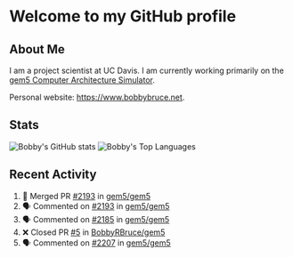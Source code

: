# Welcome to my GitHub profile

## About Me

I am a project scientist at UC Davis. I am currently working primarily on the [gem5 Computer Architecture Simulator](https://github.com/gem5).

Personal website: <https://www.bobbybruce.net>.

## Stats

![Bobby's GitHub stats](https://github-readme-stats.vercel.app/api?username=bobbyrbruce&show_icons=true&theme=responsive&include_all_commits=true&count_private=true&show=reviews&disable_animations=true)
![Bobby's Top Languages ](https://github-readme-stats.vercel.app/api/top-langs/?username=bobbyrbruce&layout=compact&theme=responsive&count_private=true&langs_count=10&disable_animations=true)

## Recent Activity

<!--START_SECTION:activity-->
1. 🎉 Merged PR [#2193](https://github.com/gem5/gem5/pull/2193) in [gem5/gem5](https://github.com/gem5/gem5)
2. 🗣 Commented on [#2193](https://github.com/gem5/gem5/pull/2193#issuecomment-2840150706) in [gem5/gem5](https://github.com/gem5/gem5)
3. 🗣 Commented on [#2185](https://github.com/gem5/gem5/issues/2185#issuecomment-2839591847) in [gem5/gem5](https://github.com/gem5/gem5)
4. ❌ Closed PR [#5](https://github.com/BobbyRBruce/gem5/pull/5) in [BobbyRBruce/gem5](https://github.com/BobbyRBruce/gem5)
5. 🗣 Commented on [#2207](https://github.com/gem5/gem5/pull/2207#issuecomment-2836398245) in [gem5/gem5](https://github.com/gem5/gem5)
<!--END_SECTION:activity-->
